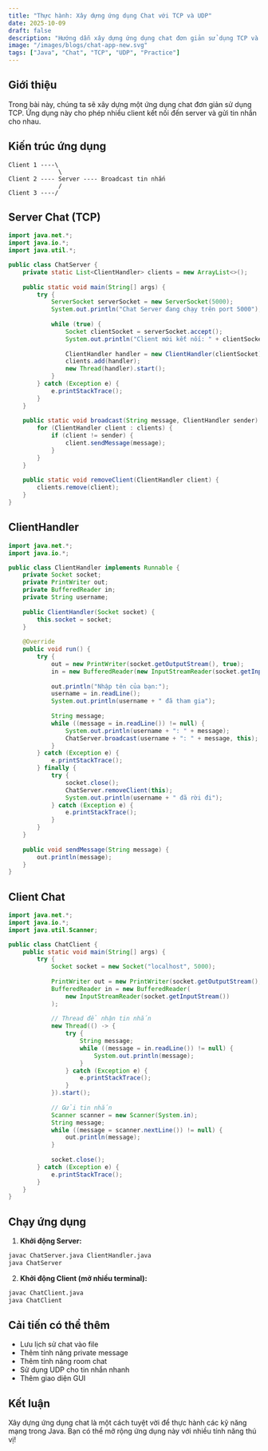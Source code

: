 ```yaml
---
title: "Thực hành: Xây dựng ứng dụng Chat với TCP và UDP"
date: 2025-10-09
draft: false
description: "Hướng dẫn xây dựng ứng dụng chat đơn giản sử dụng TCP và UDP, bao gồm server, client và xử lý đa kết nối."
image: "/images/blogs/chat-app-new.svg"
tags: ["Java", "Chat", "TCP", "UDP", "Practice"]
---
```


## Giới thiệu

Trong bài này, chúng ta sẽ xây dựng một ứng dụng chat đơn giản sử dụng TCP. Ứng dụng này cho phép nhiều client kết nối đến server và gửi tin nhắn cho nhau.

## Kiến trúc ứng dụng

```
Client 1 ----\
              \
Client 2 ---- Server ---- Broadcast tin nhắn
              /
Client 3 ----/
```

## Server Chat (TCP)

```java
import java.net.*;
import java.io.*;
import java.util.*;

public class ChatServer {
    private static List<ClientHandler> clients = new ArrayList<>();
    
    public static void main(String[] args) {
        try {
            ServerSocket serverSocket = new ServerSocket(5000);
            System.out.println("Chat Server đang chạy trên port 5000");
            
            while (true) {
                Socket clientSocket = serverSocket.accept();
                System.out.println("Client mới kết nối: " + clientSocket.getInetAddress());
                
                ClientHandler handler = new ClientHandler(clientSocket);
                clients.add(handler);
                new Thread(handler).start();
            }
        } catch (Exception e) {
            e.printStackTrace();
        }
    }
    
    public static void broadcast(String message, ClientHandler sender) {
        for (ClientHandler client : clients) {
            if (client != sender) {
                client.sendMessage(message);
            }
        }
    }
    
    public static void removeClient(ClientHandler client) {
        clients.remove(client);
    }
}
```

## ClientHandler

```java
import java.net.*;
import java.io.*;

public class ClientHandler implements Runnable {
    private Socket socket;
    private PrintWriter out;
    private BufferedReader in;
    private String username;
    
    public ClientHandler(Socket socket) {
        this.socket = socket;
    }
    
    @Override
    public void run() {
        try {
            out = new PrintWriter(socket.getOutputStream(), true);
            in = new BufferedReader(new InputStreamReader(socket.getInputStream()));
            
            out.println("Nhập tên của bạn:");
            username = in.readLine();
            System.out.println(username + " đã tham gia");
            
            String message;
            while ((message = in.readLine()) != null) {
                System.out.println(username + ": " + message);
                ChatServer.broadcast(username + ": " + message, this);
            }
        } catch (Exception e) {
            e.printStackTrace();
        } finally {
            try {
                socket.close();
                ChatServer.removeClient(this);
                System.out.println(username + " đã rời đi");
            } catch (Exception e) {
                e.printStackTrace();
            }
        }
    }
    
    public void sendMessage(String message) {
        out.println(message);
    }
}
```

## Client Chat

```java
import java.net.*;
import java.io.*;
import java.util.Scanner;

public class ChatClient {
    public static void main(String[] args) {
        try {
            Socket socket = new Socket("localhost", 5000);
            
            PrintWriter out = new PrintWriter(socket.getOutputStream(), true);
            BufferedReader in = new BufferedReader(
                new InputStreamReader(socket.getInputStream())
            );
            
            // Thread để nhận tin nhắn
            new Thread(() -> {
                try {
                    String message;
                    while ((message = in.readLine()) != null) {
                        System.out.println(message);
                    }
                } catch (Exception e) {
                    e.printStackTrace();
                }
            }).start();
            
            // Gửi tin nhắn
            Scanner scanner = new Scanner(System.in);
            String message;
            while ((message = scanner.nextLine()) != null) {
                out.println(message);
            }
            
            socket.close();
        } catch (Exception e) {
            e.printStackTrace();
        }
    }
}
```

## Chạy ứng dụng

1. **Khởi động Server:**
```bash
javac ChatServer.java ClientHandler.java
java ChatServer
```

2. **Khởi động Client (mở nhiều terminal):**
```bash
javac ChatClient.java
java ChatClient
```

## Cải tiến có thể thêm

- Lưu lịch sử chat vào file
- Thêm tính năng private message
- Thêm tính năng room chat
- Sử dụng UDP cho tin nhắn nhanh
- Thêm giao diện GUI

## Kết luận

Xây dựng ứng dụng chat là một cách tuyệt vời để thực hành các kỹ năng mạng trong Java. Bạn có thể mở rộng ứng dụng này với nhiều tính năng thú vị!

